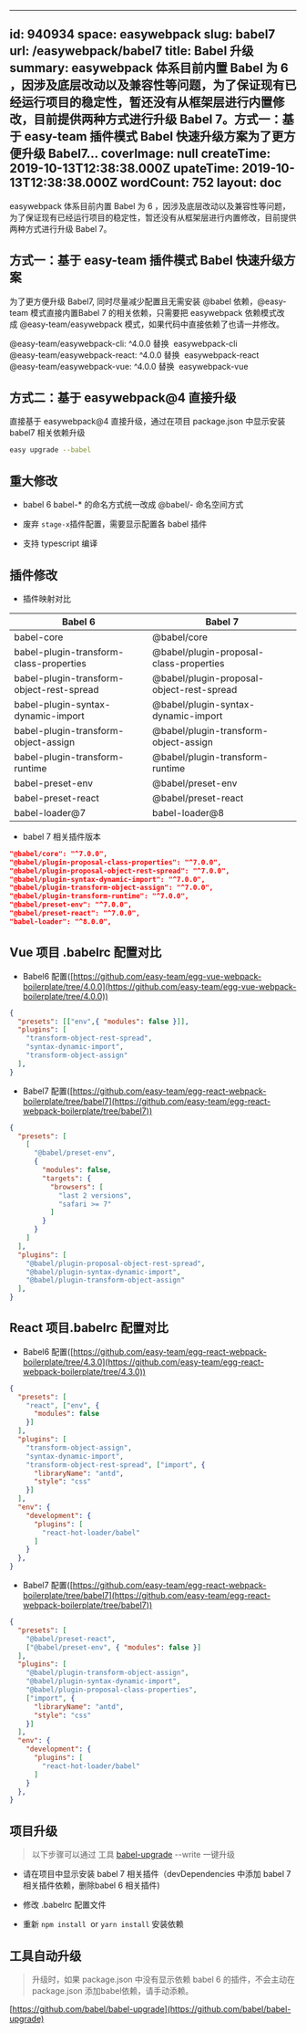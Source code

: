 
---
id: 940934
space: easywebpack
slug: babel7
url: /easywebpack/babel7
title: Babel 升级
summary: easywebpack 体系目前内置 Babel 为 6 ，因涉及底层改动以及兼容性等问题，为了保证现有已经运行项目的稳定性，暂还没有从框架层进行内置修改，目前提供两种方式进行升级 Babel 7。方式一：基于 easy-team 插件模式 Babel 快速升级方案为了更方便升级 Babel7...
coverImage: null
createTime: 2019-10-13T12:38:38.000Z 
upateTime: 2019-10-13T12:38:38.000Z
wordCount: 752
layout: doc
---

easywebpack 体系目前内置 Babel 为 6 ，因涉及底层改动以及兼容性等问题，为了保证现有已经运行项目的稳定性，暂还没有从框架层进行内置修改，目前提供两种方式进行升级 Babel 7。



## 方式一：基于 easy-team 插件模式 Babel 快速升级方案

为了更方便升级 Babel7, 同时尽量减少配置且无需安装 @babel 依赖，@easy-team 模式直接内置Babel 7 的相关依赖，只需要把 easywebpack 依赖模式改成 @easy-team/easywebpack 模式，如果代码中直接依赖了也请一并修改。

@easy-team/easywebpack-cli: ^4.0.0 替换  easywebpack-cli<br />@easy-team/easywebpack-react: ^4.0.0 替换  easywebpack-react<br />@easy-team/easywebpack-vue: ^4.0.0 替换  easywebpack-vue

## 


## 方式二：基于 easywebpack@4 直接升级

直接基于 easywebpack@4 直接升级，通过在项目 package.json 中显示安装 babel7 相关依赖升级

```bash
easy upgrade --babel
```



## 重大修改

- babel 6 babel-* 的命名方式统一改成 @babel/*-* 命名空间方式

- 废弃 `stage-x`插件配置，需要显示配置各 babel 插件

- 支持 typescript 编译



## 插件修改

- 插件映射对比

| **Babel 6** | **Babel 7** |
| --- | --- |
| babel-core | @babel/core |
| babel-plugin-transform-class-properties | @babel/plugin-proposal-class-properties |
| babel-plugin-transform-object-rest-spread | @babel/plugin-proposal-object-rest-spread |
| babel-plugin-syntax-dynamic-import | @babel/plugin-syntax-dynamic-import |
| babel-plugin-transform-object-assign | @babel/plugin-transform-object-assign |
| babel-plugin-transform-runtime | @babel/plugin-transform-runtime |
| babel-preset-env | @babel/preset-env |
| babel-preset-react | @babel/preset-react |
| babel-loader@7 | babel-loader@8 |

- babel 7 相关插件版本


```json
"@babel/core": "^7.0.0",
"@babel/plugin-proposal-class-properties": "^7.0.0",
"@babel/plugin-proposal-object-rest-spread": "^7.0.0",
"@babel/plugin-syntax-dynamic-import": "^7.0.0",
"@babel/plugin-transform-object-assign": "^7.0.0",
"@babel/plugin-transform-runtime": "^7.0.0",
"@babel/preset-env": "^7.0.0",
"@babel/preset-react": "^7.0.0",
"babel-loader": "^8.0.0",
```


## Vue 项目 .babelrc 配置对比

- Babel6 配置([https://github.com/easy-team/egg-vue-webpack-boilerplate/tree/4.0.0](https://github.com/easy-team/egg-vue-webpack-boilerplate/tree/4.0.0))


```json
{
  "presets": [["env",{ "modules": false }]],
  "plugins": [
    "transform-object-rest-spread",
    "syntax-dynamic-import",
    "transform-object-assign"
  ],
}
```

- Babel7 配置([https://github.com/easy-team/egg-react-webpack-boilerplate/tree/babel7](https://github.com/easy-team/egg-react-webpack-boilerplate/tree/babel7))


```json
{
  "presets": [
    [
      "@babel/preset-env",
      {
        "modules": false,
        "targets": {
          "browsers": [
            "last 2 versions",
            "safari >= 7"
          ]
        }
      }
    ]
  ],
  "plugins": [
    "@babel/plugin-proposal-object-rest-spread",
    "@babel/plugin-syntax-dynamic-import",
    "@babel/plugin-transform-object-assign"
  ],
}
```


## React 项目.babelrc 配置对比

- Babel6 配置([https://github.com/easy-team/egg-react-webpack-boilerplate/tree/4.3.0](https://github.com/easy-team/egg-react-webpack-boilerplate/tree/4.3.0))


```json
{
  "presets": [
    "react", ["env", {
      "modules": false
    }]
  ],
  "plugins": [
    "transform-object-assign",
    "syntax-dynamic-import",
    "transform-object-rest-spread", ["import", {
      "libraryName": "antd",
      "style": "css"
    }]
  ],
  "env": {
    "development": {
      "plugins": [
        "react-hot-loader/babel"
      ]
    }
  },
}
```

- Babel7 配置([https://github.com/easy-team/egg-react-webpack-boilerplate/tree/babel7](https://github.com/easy-team/egg-react-webpack-boilerplate/tree/babel7))


```json
{
  "presets": [
    "@babel/preset-react", 
    ["@babel/preset-env", { "modules": false }]
  ],
  "plugins": [
    "@babel/plugin-transform-object-assign",
    "@babel/plugin-syntax-dynamic-import",
    "@babel/plugin-proposal-class-properties", 
    ["import", {
      "libraryName": "antd",
      "style": "css"
    }]
  ],
  "env": {
    "development": {
      "plugins": [
        "react-hot-loader/babel"
      ]
    }
  },
}
```


## 项目升级

> 以下步骤可以通过 工具 [babel-upgrade](https://github.com/babel/babel-upgrade) --write  一键升级


- 请在项目中显示安装  babel 7 相关插件（devDependencies 中添加 babel 7 相关插件依赖，删除babel 6 相关插件)

- 修改 .babelrc 配置文件

- 重新 `npm install`   or `yarn install`  安装依赖



## 工具自动升级

> 升级时，如果 package.json 中没有显示依赖 babel 6 的插件，不会主动在 package.json 添加babel依赖，请手动添赖。


[https://github.com/babel/babel-upgrade](https://github.com/babel/babel-upgrade)







  